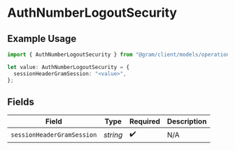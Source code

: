 # AuthNumberLogoutSecurity

## Example Usage

```typescript
import { AuthNumberLogoutSecurity } from "@gram/client/models/operations";

let value: AuthNumberLogoutSecurity = {
  sessionHeaderGramSession: "<value>",
};
```

## Fields

| Field                      | Type                       | Required                   | Description                |
| -------------------------- | -------------------------- | -------------------------- | -------------------------- |
| `sessionHeaderGramSession` | *string*                   | :heavy_check_mark:         | N/A                        |